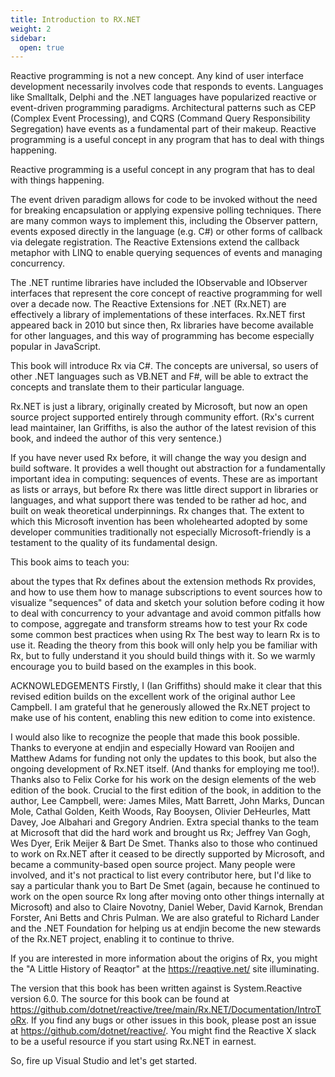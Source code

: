 ```yaml
---
title: Introduction to RX.NET
weight: 2
sidebar:
  open: true
---
```


Reactive programming is not a new concept. Any kind of user interface development necessarily involves code that responds to events. Languages like Smalltalk, Delphi and the .NET languages have popularized reactive or event-driven programming paradigms. Architectural patterns such as CEP (Complex Event Processing), and CQRS (Command Query Responsibility Segregation) have events as a fundamental part of their makeup. Reactive programming is a useful concept in any program that has to deal with things happening.

Reactive programming is a useful concept in any program that has to deal with things happening.

The event driven paradigm allows for code to be invoked without the need for breaking encapsulation or applying expensive polling techniques. There are many common ways to implement this, including the Observer pattern, events exposed directly in the language (e.g. C#) or other forms of callback via delegate registration. The Reactive Extensions extend the callback metaphor with LINQ to enable querying sequences of events and managing concurrency.

The .NET runtime libraries have included the IObservable<T> and IObserver<T> interfaces that represent the core concept of reactive programming for well over a decade now. The Reactive Extensions for .NET (Rx.NET) are effectively a library of implementations of these interfaces. Rx.NET first appeared back in 2010 but since then, Rx libraries have become available for other languages, and this way of programming has become especially popular in JavaScript.

This book will introduce Rx via C#. The concepts are universal, so users of other .NET languages such as VB.NET and F#, will be able to extract the concepts and translate them to their particular language.

Rx.NET is just a library, originally created by Microsoft, but now an open source project supported entirely through community effort. (Rx's current lead maintainer, Ian Griffiths, is also the author of the latest revision of this book, and indeed the author of this very sentence.)

If you have never used Rx before, it will change the way you design and build software. It provides a well thought out abstraction for a fundamentally important idea in computing: sequences of events. These are as important as lists or arrays, but before Rx there was little direct support in libraries or languages, and what support there was tended to be rather ad hoc, and built on weak theoretical underpinnings. Rx changes that. The extent to which this Microsoft invention has been wholehearted adopted by some developer communities traditionally not especially Microsoft-friendly is a testament to the quality of its fundamental design.

This book aims to teach you:

about the types that Rx defines
about the extension methods Rx provides, and how to use them
how to manage subscriptions to event sources
how to visualize "sequences" of data and sketch your solution before coding it
how to deal with concurrency to your advantage and avoid common pitfalls
how to compose, aggregate and transform streams
how to test your Rx code
some common best practices when using Rx
The best way to learn Rx is to use it. Reading the theory from this book will only help you be familiar with Rx, but to fully understand it you should build things with it. So we warmly encourage you to build based on the examples in this book.

ACKNOWLEDGEMENTS
Firstly, I (Ian Griffiths) should make it clear that this revised edition builds on the excellent work of the original author Lee Campbell. I am grateful that he generously allowed the Rx.NET project to make use of his content, enabling this new edition to come into existence.

I would also like to recognize the people that made this book possible. Thanks to everyone at endjin and especially Howard van Rooijen and Matthew Adams for funding not only the updates to this book, but also the ongoing development of Rx.NET itself. (And thanks for employing me too!). Thanks also to Felix Corke for his work on the design elements of the web edition of the book. Crucial to the first edition of the book, in addition to the author, Lee Campbell, were: James Miles, Matt Barrett, John Marks, Duncan Mole, Cathal Golden, Keith Woods, Ray Booysen, Olivier DeHeurles, Matt Davey, Joe Albahari and Gregory Andrien. Extra special thanks to the team at Microsoft that did the hard work and brought us Rx; Jeffrey Van Gogh, Wes Dyer, Erik Meijer & Bart De Smet. Thanks also to those who continued to work on Rx.NET after it ceased to be directly supported by Microsoft, and became a community-based open source project. Many people were involved, and it's not practical to list every contributor here, but I'd like to say a particular thank you to Bart De Smet (again, because he continued to work on the open source Rx long after moving onto other things internally at Microsoft) and also to Claire Novotny, Daniel Weber, David Karnok, Brendan Forster, Ani Betts and Chris Pulman. We are also grateful to Richard Lander and the .NET Foundation for helping us at endjin become the new stewards of the Rx.NET project, enabling it to continue to thrive.

If you are interested in more information about the origins of Rx, you might the "A Little History of Reaqtor" at the https://reaqtive.net/ site illuminating.

The version that this book has been written against is System.Reactive version 6.0. The source for this book can be found at https://github.com/dotnet/reactive/tree/main/Rx.NET/Documentation/IntroToRx. If you find any bugs or other issues in this book, please post an issue at https://github.com/dotnet/reactive/. You might find the Reactive X slack to be a useful resource if you start using Rx.NET in earnest.

So, fire up Visual Studio and let's get started.
